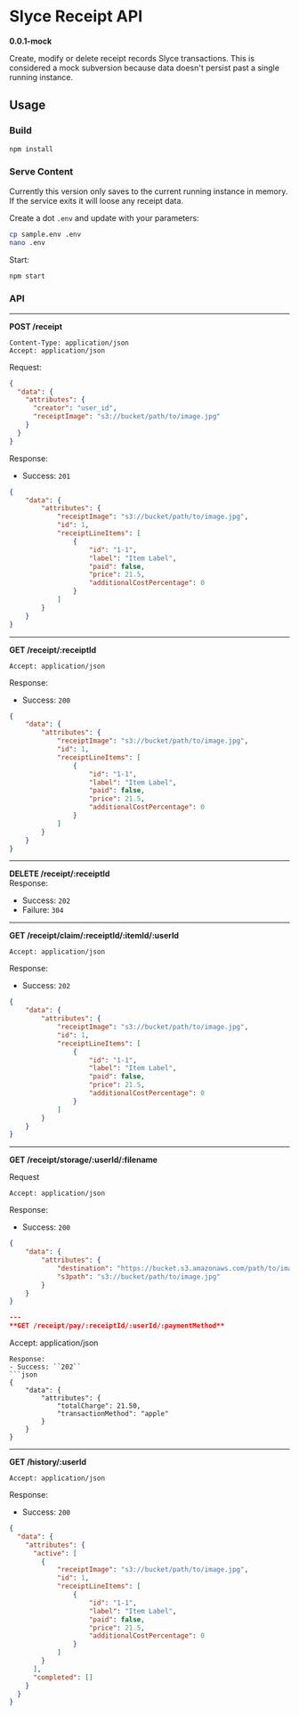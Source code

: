 # Slyce Receipt API

**0.0.1-mock**

Create, modify or delete receipt records Slyce transactions. This is considered a mock subversion because data doesn't persist past a single running instance.

## Usage

### Build

```bash
npm install
```

### Serve Content

Currently this version only saves to the current running instance in memory.  If the service exits it will loose any receipt data.

Create a dot `.env` and update with your parameters:
```bash
cp sample.env .env
nano .env
```


Start:  
```bash
npm start
```

### API
---
**POST /receipt**   
```
Content-Type: application/json
Accept: application/json
```
Request:
```json
{
  "data": {
    "attributes": {
      "creator": "user_id",
      "receiptImage": "s3://bucket/path/to/image.jpg"
    }
  }
}
```
Response:
- Success: ``201``
```json
{
    "data": {
        "attributes": {
            "receiptImage": "s3://bucket/path/to/image.jpg",
            "id": 1,
            "receiptLineItems": [
                {
                    "id": "1-1",
                    "label": "Item Label",
                    "paid": false,
                    "price": 21.5,
                    "additionalCostPercentage": 0
                }
            ]
        }
    }
}
```

---
**GET /receipt/:receiptId**   
```
Accept: application/json
```
Response:
- Success: ``200``
```json
{
    "data": {
        "attributes": {
            "receiptImage": "s3://bucket/path/to/image.jpg",
            "id": 1,
            "receiptLineItems": [
                {
                    "id": "1-1",
                    "label": "Item Label",
                    "paid": false,
                    "price": 21.5,
                    "additionalCostPercentage": 0
                }
            ]
        }
    }
}
```

---
**DELETE /receipt/:receiptId**   
Response:
- Success: ``202``
- Failure: ``304``

---
**GET /receipt/claim/:receiptId/:itemId/:userId**   
```
Accept: application/json
```
Response:
- Success: ``202``
```json
{
    "data": {
        "attributes": {
            "receiptImage": "s3://bucket/path/to/image.jpg",
            "id": 1,
            "receiptLineItems": [
                {
                    "id": "1-1",
                    "label": "Item Label",
                    "paid": false,
                    "price": 21.5,
                    "additionalCostPercentage": 0
                }
            ]
        }
    }
}
```


---
**GET /receipt/storage/:userId/:filename**   

Request
```
Accept: application/json
```
Response:
- Success: ``200``
```json
{
    "data": {
        "attributes": {
            "destination": "https://bucket.s3.amazonaws.com/path/to/image.jpg?AWSAccessKeyId=<awsaccesskey>&Expires=1579055186&Signature=<awsaccesssignature>",
            "s3path": "s3://bucket/path/to/image.jpg"
        }
    }
}

---
**GET /receipt/pay/:receiptId/:userId/:paymentMethod**   
```
Accept: application/json
```
Response:
- Success: ``202``
```json
{
    "data": {
        "attributes": {
            "totalCharge": 21.50,
            "transactionMethod": "apple"
        }
    }
}
```

---
**GET /history/:userId**   
```
Accept: application/json
```
Response:
- Success: ``200``
```json
{
  "data": {
    "attributes": {
      "active": [
        {
            "receiptImage": "s3://bucket/path/to/image.jpg",
            "id": 1,
            "receiptLineItems": [
                {
                    "id": "1-1",
                    "label": "Item Label",
                    "paid": false,
                    "price": 21.5,
                    "additionalCostPercentage": 0
                }
            ]
        }
      ],
      "completed": []
    }
  }
}
```
